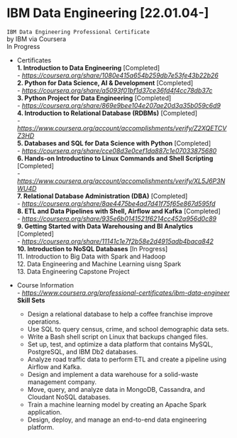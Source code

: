 # IBM Data Engineering [22.01.04-]
`IBM Data Engineering Professional Certificate`
<br/>by IBM via Coursera
<br/>In Progress

- Certificates
<br/> **1. Introduction to Data Engineering** [Completed]
<br/>- *https://coursera.org/share/1080e415a654b259db7e53fe43b22b26*
<br/> **2. Python for Data Science, AI & Development** [Completed]
<br/>- *https://coursera.org/share/a5093f01bf1d37ce36fd4f4cc78db37c*
<br/> **3. Python Project for Data Engineering** [Completed]
<br/>- *https://coursera.org/share/869e9bee104e207ae20d3a35b059c6d9*
<br/> **4. Introduction to Relational Database (RDBMs)** [Completed]
<br/>- *https://www.coursera.org/account/accomplishments/verify/Z2XQETCVZ3HD*
<br/> **5. Databases and SQL for Data Science with Python** [Completed]
<br/>- *https://coursera.org/share/cce08d3e0cef1da887c1e07033875680*
<br/> **6. Hands-on Introductino to Linux Commands and Shell Scripting** [Completed]
<br/>- *https://www.coursera.org/account/accomplishments/verify/XL5J6P3NWU4D*
<br/> **7. Relational Database Administration (DBA)** [Completed]
<br/>- *https://coursera.org/share/8ae4475be4ad7d41f75f65e867d595fd*
<br/> **8. ETL and Data Pipelines with Shell, Airflow and Kafka** [Completed]
<br/>- *https://coursera.org/share/935e6b0141521f6214cc452a956d0c89*
<br/> **9. Getting Started with Data Warehousing and BI Analytics** [Completed]
<br/>- *https://coursera.org/share/11141c1e7f2b58e2d4915adb4baca842*
<br/> **10. Introduction to NoSQL Databases** [In Progress]
<br/> 11. Introduction to Big Data with Spark and Hadoop
<br/> 12. Data Engineering and Machine Learning uisng Spark
<br/> 13. Data Engineering Capstone Project

- Course Information
<BR/>- *https://www.coursera.org/professional-certificates/ibm-data-engineer*
  **Skill Sets**
  - Design a relational database to help a coffee franchise improve operations.
  - Use SQL to query census, crime, and school demographic data sets.
  - Write a Bash shell script on Linux that backups changed files.
  - Set up, test, and optimize a data platform that contains MySQL, PostgreSQL, and IBM Db2 databases.
  - Analyze road traffic data to perform ETL and create a pipeline using Airflow and Kafka.
  - Design and implement a data warehouse for a solid-waste management company.
  - Move, query, and analyze data in MongoDB, Cassandra, and Cloudant NoSQL databases.
  - Train a machine learning model by creating an Apache Spark application.
  - Design, deploy, and manage an end-to-end data engineering platform.
